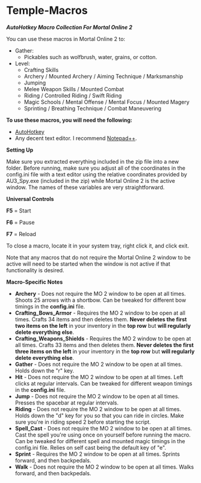 # Temple-Macros
***AutoHotkey Macro Collection For Mortal Online 2***

You can use these macros in Mortal Online 2 to:

* Gather:
  * Pickables such as wolfbrush, water, grains, or cotton.
* Level:
  * Crafting Skills
  * Archery / Mounted Archery / Aiming Technique / Marksmanship
  * Jumping
  * Melee Weapon Skills / Mounted Combat
  * Riding / Controlled Riding / Swift Riding
  * Magic Schools / Mental Offense / Mental Focus / Mounted Magery
  * Sprinting / Breathing Technique / Combat Maneuvering

**To use these macros, you will need the following:**
* [AutoHotkey](https://www.autohotkey.com/)
* Any decent text editor. I recommend [Notepad++](https://notepad-plus-plus.org/downloads/).

**Setting Up**

Make sure you extracted everything included in the zip file into a new folder.
Before running, make sure you adjust all of the coordinates in the config.ini file with a text editor using the relative coordinates provided by AU3_Spy.exe (included in the zip) while Mortal Online 2 is the active window. The names of these variables are very straightforward.

**Universal Controls**

**F5** = Start

**F6** = Pause

**F7** = Reload

To close a macro, locate it in your system tray, right click it, and click exit.

Note that any macros that do not require the Mortal Online 2 window to be active will need to be started when the window is not active if that functionality is desired.

**Macro-Specific Notes**

* **Archery** - Does not require the MO 2 window to be open at all times. Shoots 25 arrows with a shortbow. Can be tweaked for different bow timings in the **config.ini** file.
* **Crafting_Bows_Armor** - Requires the MO 2 window to be open at all times. Crafts 34 items and then deletes them. **Never deletes the first two items on the left** in your inventory in the **top row** but **will regularly delete everything else**.
* **Crafting_Weapons_Shields** - Requires the MO 2 window to be open at all times. Crafts 33 items and then deletes them. **Never deletes the first three items on the left** in your inventory in the **top row** but **will regularly delete everything else**.
* **Gather** - Does not require the MO 2 window to be open at all times. Holds down the "r" key.
* **Hit** - Does not require the MO 2 window to be open at all times.  Left clicks at regular intervals. Can be tweaked for different weapon timings in the **config.ini** file.
* **Jump** - Does not require the MO 2 window to be open at all times. Presses the spacebar at regular intervals.
* **Riding** - Does not require the MO 2 window to be open at all times. Holds down the "d" key for you so that you can ride in circles. Make sure you're in riding speed 2 before starting the script.
* **Spell_Cast** - Does not require the MO 2 window to be open at all times. Cast the spell you're using once on yourself before running the macro. Can be tweaked for different spell and mounted magic timings in the config.ini file. Relies on self cast being the default key of "e".
* **Sprint** - Requires the MO 2 window to be open at all times. Sprints forward, and then backpedals.
* **Walk** - Does not require the MO 2 window to be open at all times. Walks forward, and then backpedals.
